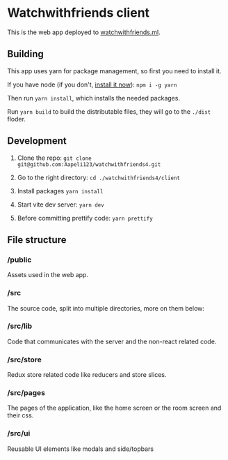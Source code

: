 # Watchwithfriends client

This is the web app deployed to [watchwithfriends.ml](https://watchwithfriends.ml).

## Building

This app uses yarn for package management, so first you need to install it.

If you have node (if you don't, [install it now](https://docs.npmjs.com/downloading-and-installing-node-js-and-npm)):
`npm i -g yarn`

Then run `yarn install`, which installs the needed packages.

Run `yarn build` to build the distributable files, they will go to the `./dist` floder.

## Development

1. Clone the repo: `git clone git@github.com:Aapeli123/watchwithfriends4.git`

2. Go to the right directory: `cd ./watchwithfriends4/client`

3. Install packages `yarn install`

4. Start vite dev server: `yarn dev`

5. Before committing prettify code: `yarn prettify`

## File structure

### /public

Assets used in the web app.

### /src

The source code, split into multiple directories, more on them below:

### /src/lib

Code that communicates with the server and the non-react related code.

### /src/store

Redux store related code like reducers and store slices.

### /src/pages

The pages of the application, like the home screen or the room screen and their css.

### /src/ui

Reusable UI elements like modals and side/topbars
